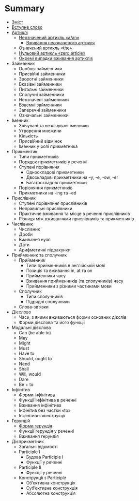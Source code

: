 # Summary

* [Зміст](README.md)
* [Вступне слово](vstup.md)
* [Артиклі](1/artikl.md)
   * [Неозначений артикль «a/an»](1/neoznachenii_artikl_aan.md)
       * [Вживання неозначеного артикля](1/vzhivannya_neoznachenogo_artiklya.md)
   * [Означений артикль «the»](1/oznachenii_artikl_the.md)
   * [Нульовий артикль «zero article»](1/nulovii_artikl_zero_article.md)
   * [Окремi випадки вживання артиклiв](1/okremi_vipadki_vzhivannya_artikliv.md)
* Займенник
   * Особовi займенники
   * Присвiйнi займенники
   * Зворотнi займенники
   * Вказiвнi займенники
   * Питальнi займенники
   * Сполучнi займенники
   * Неозначенi займенники
   * Взаємнi займенники
   * Заперечнi займенники
   * Означальнi займенники
* Iменник
   * Злiчуванi та незлiчуванi iменники
   * Утворення множини
   * Кiлькiсть
   * Пpисвiйний вiдмiнок
   * Іменник у ролі прикметника
* Прикментик
   * Типи прикметникiв
   * Порядок прикметникiв у реченнi
   * Ступенi порiвняння
       * Односкладовi прикметники
       * Двоскладовi прикметники на –y, -e, -ow, -er
       * Багатоскладовi прикметники
   * Порiвняння прикметникiв
   * Прикметники на -ing та -ed
* Прислiвник
   * Cтупенi порiвняння прислiвникiв
   * Неправильнi прислiвники
   * Практичне вживання та мiсце в реченнi прислiвникiв
   * Рiзниця мiж вживаннями прислiвникiв та прикметникiв
* Числiвник
   * Числiвник
   * Дроби
   * Вживання нуля
   * Дати
   * Арифметичні підрахунки
* Прийменник та cполучник
   * Прийменник
       * Tипи прийменникiв в англiйськiй мовi
       * Позицiя та вживання in, at та on
       * Прийменники часу
       * Вживання прийменникiв (та сполучникiв) часу
       * Прийменники з рiзними частинами мови
   * Сполучник
       * Типи сполучникiв
       * Пiдряднi сполучники
   * Слова-зв’язки
* Дiєслово
   * Часи, з якими вживаються форми основних дiєслiв
   * Форми дiєслова та його функцiї
* Модальнi дiєслова
   * Can (be able to)
   * May
   * Might
   * Must
   * Have to
   * Should, ought to
   * Need
   * Shall
   * Will, would
   * Dare
   * Be + to
* Iнфiнiтив
   * Форми iнфiнiтива
   * Функцiї iнфiнiтива в реченнi
   * Вживання iнфiнiтива
   * Інфінітив без частки «to»
   * Iнфiнiтивнi конструкцiї
* Герундiй
   * [Форми герундiя](10/formi_gerundiya.md)
   * Функцiї герундiя у реченнi
   * Вживання герундiя
* Дiєприкметник
   * Загальні відомості
   * Participle I
       * Будова Participle I
       * Функцiї у реченнi
   * Participle II
       * Функцiї у реченнi
   * Конструкцiї з Participle
       * Об’єктивна конструкцiя
       * Суб’єктивна конструкцiя
       * Абсолютна конструкцiя


